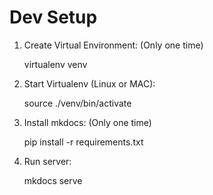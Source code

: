 # Dev Setup

1. Create Virtual Environment: (Only one time)

   virtualenv venv

2. Start Virtualenv (Linux or MAC):

    source ./venv/bin/activate

3. Install mkdocs: (Only one time)

    pip install -r requirements.txt

4. Run server:

    mkdocs serve